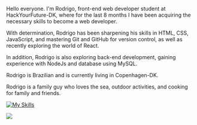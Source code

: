 Hello everyone. I'm Rodrigo, front-end web developer student at HackYourFuture-DK, where for the last 8 months I have been acquiring the necessary skills to become a web developer.

With determination, Rodrigo has been sharpening his skills in HTML, CSS, JavaScript, and mastering Git and GitHub for version control, as well as recently exploring the world of React.

In addition, Rodrigo is also exploring back-end development, gaining experience with NodeJs and database using MySQL.

Rodrigo is Brazilian and is currently living in Copenhagen-DK.

Rodrigo is a family guy who loves the sea, outdoor activities, and cooking for family and friends.

[![My Skills](https://skillicons.dev/icons?i=js,html,css,mysql,nodejs,postman,react,vscode)](https://skillicons.dev)

<a href="https://www.codewars.com/users/RGPinto" traget="_blank"><img align="left" src="https://www.codewars.com/users/RGPinto/badges/micro" /></a>

